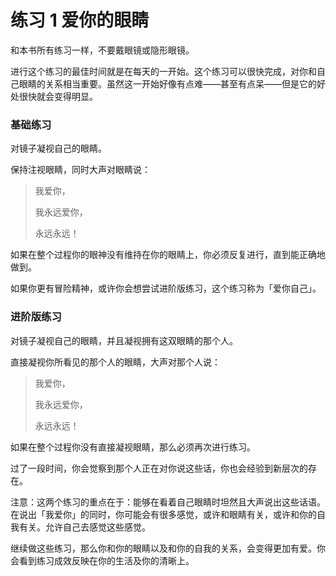 # 练习 1 爱你的眼睛

和本书所有练习一样，不要戴眼镜或隐形眼镜。

进行这个练习的最佳时间就是在每天的一开始。这个练习可以很快完成，对你和自己眼睛的关系相当重要。虽然这一开始好像有点难——甚至有点呆——但是它的好处很快就会变得明显。

### 基础练习

对镜子凝视自己的眼睛。

保持注视眼睛，同时大声对眼睛说：

> 我爱你，
>
> 我永远爱你，
>
> 永远永远！

如果在整个过程你的眼神没有维持在你的眼睛上，你必须反复进行，直到能正确地做到。

如果你更有冒险精神，或许你会想尝试进阶版练习，这个练习称为「爱你自己」。

### 进阶版练习

对镜子凝视自己的眼睛，并且凝视拥有这双眼睛的那个人。

直接凝视你所看见的那个人的眼睛，大声对那个人说：

> 我爱你，
>
> 我永远爱你，
>
> 永远永远！

如果在整个过程你没有直接凝视眼睛，那么必须再次进行练习。

过了一段时间，你会觉察到那个人正在对你说这些话，你也会经验到新层次的存在。

注意：这两个练习的重点在于：能够在看着自己眼睛时坦然且大声说出这些话语。在说出「我爱你」的同时，你可能会有很多感觉，或许和眼睛有关，或许和你的自我有关。允许自己去感觉这些感觉。

继续做这些练习，那么你和你的眼睛以及和你的自我的关系，会变得更加有爱。你会看到练习成效反映在你的生活及你的清晰上。
